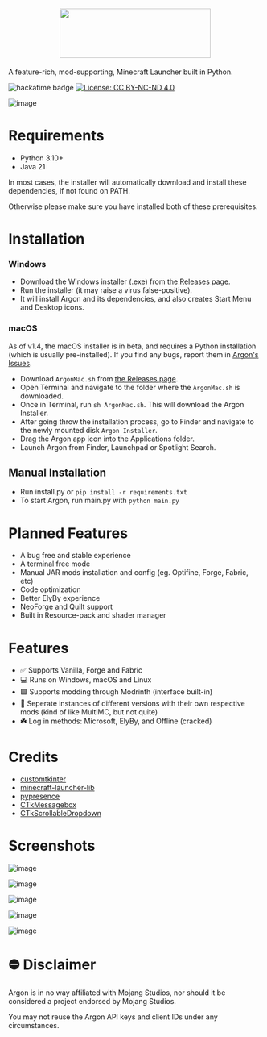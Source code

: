 <h1 align="center"><img width=300 height=98 src="https://github.com/user-attachments/assets/1bb6dc87-3d02-45d2-b847-8779ecf51b58"</img>
</h1>


A feature-rich, mod-supporting, Minecraft Launcher built in Python.

![hackatime badge](https://hackatime-badge.hackclub.com/U081T49KRUP/Argon) [![License: CC BY-NC-ND 4.0](https://img.shields.io/badge/License-CC_BY--NC--ND_4.0-lightgrey.svg)](https://creativecommons.org/licenses/by-nc-nd/4.0/) 

![image](https://github.com/user-attachments/assets/0b6a811e-ae9b-4e07-9d70-6ad376eeb180)


# Requirements
 - Python 3.10+
 - Java 21

In most cases, the installer will automatically download and install these dependencies, if not found on PATH. 

Otherwise please make sure you have installed both of these prerequisites.


# Installation
### Windows
 - Download the Windows installer (.exe) from [the Releases page](https://github.com/v-pun215/Argon/releases/latest).
 - Run the installer (it may raise a virus false-positive).
 - It will install Argon and its dependencies, and also creates Start Menu and Desktop icons.

### macOS
As of v1.4, the macOS installer is in beta, and requires a Python installation (which is usually pre-installed). If you find any bugs, report them in [Argon's Issues](https://github.com/v-pun215/Argon/issues).
 - Download ```ArgonMac.sh``` from [the Releases page](https://github.com/v-pun215/Argon/releases/latest).
 - Open Terminal and navigate to the folder where the ```ArgonMac.sh``` is downloaded.
 - Once in Terminal, run ```sh ArgonMac.sh```. This will download the Argon Installer.
 - After going throw the installation process, go to Finder and navigate to the newly mounted disk ```Argon Installer```.
 - Drag the Argon app icon into the Applications folder.
 - Launch Argon from Finder, Launchpad or Spotlight Search.


## Manual Installation
 - Run install.py or ```pip install -r requirements.txt```
 - To start Argon, run main.py with ```python main.py```

# Planned Features
 - A bug free and stable experience
 - A terminal free mode
 - Manual JAR mods installation and config (eg. Optifine, Forge, Fabric, etc)
 - Code optimization
 - Better ElyBy experience
 - NeoForge and Quilt support
 - Built in Resource-pack and shader manager

# Features
 - ✅ Supports Vanilla, Forge and Fabric 
 - 💻 Runs on Windows, macOS and Linux 
 - 🟩 Supports modding through Modrinth (interface built-in) 
 - 🎉 Seperate instances of different versions with their own respective mods (kind of like MultiMC, but not quite) 
 - ☘️ Log in methods: Microsoft, ElyBy, and Offline (cracked) 

# Credits
 - [customtkinter](https://github.com/tomschimansky/customtkinter)
 - [minecraft-launcher-lib](https://codeberg.org/JakobDev/minecraft-launcher-lib)
 - [pypresence](https://github.com/qwertyquerty/pypresence)
 - [CTkMessagebox](https://github.com/Akascape/CTkMessagebox)
 - [CTkScrollableDropdown](https://github.com/Akascape/CTkScrollableDropdown)

#  Screenshots
![image](https://github.com/user-attachments/assets/ec138c54-3833-402e-bf66-53547db3d9d2)

![image](https://github.com/user-attachments/assets/ed129612-51a7-464e-a50f-715d8dd421e2)

![image](https://github.com/user-attachments/assets/c04d64a8-e621-44d0-a314-bd3f22fc7aac)

![image](https://github.com/user-attachments/assets/e2840d2e-9a98-4912-907e-809d72409634)

![image](https://github.com/user-attachments/assets/d7ab0e52-a46c-4ee9-bbbc-aea6b07977a2)


# ⛔ Disclaimer
Argon is in no way affiliated with Mojang Studios, nor should it be considered a project endorsed by Mojang Studios.

You may not reuse the Argon API keys and client IDs under any circumstances.
